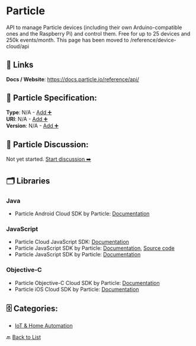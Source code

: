 # Particle

API to manage Particle devices (including their own Arduino-compatible ones and the Raspberry Pi) and control them. Free for up to 25 devices and 250k events/month. This page has been moved to /reference/device-cloud/api

##  🔗 Links
**Docs / Website**: https://docs.particle.io/reference/api/

## 🧬 Particle Specification:
**Type**: N/A - [Add ➕](https://github.com/apis-list/apis-list/edit/main/apis/particle/particle.yaml)  
**URI**: N/A - [Add ➕](https://github.com/apis-list/apis-list/edit/main/apis/particle/particle.yaml)  
**Version**: N/A - [Add ➕](https://github.com/apis-list/apis-list/edit/main/apis/particle/particle.yaml)

## 💬 Particle Discussion:
Not yet started. [Start discussion ➡️](https://github.com/apis-list/apis-list/discussions/new)

## 🗂️ Libraries
### Java
-  Particle Android Cloud SDK by Particle: [Documentation](http://docs.particle.io/photon/android/)
### JavaScript
- Particle Cloud JavaScript SDK: [Documentation](https://docs.particle.io/reference/SDKs/javascript/)
- Particle JavaScript SDK by Particle: [Documentation](https://www.npmjs.com/package/@particle/api), [Source code](https://github.com/spark/particle-api-js)
-  Particle JavaScript SDK by Particle: [Documentation](http://docs.particle.io/photon/javascript/)
### Objective-C
- Particle Objective-C Cloud SDK by Particle: [Documentation](https://docs.particle.io/reference/ios/)
- Particle iOS Cloud SDK by Particle: [Documentation](http://docs.particle.io/photon/ios/)


## 🗄️ Categories:
- [IoT & Home Automation](https://github.com/apis-list/apis-list#iot--home-automation-)

🔙  [Back to List](https://github.com/apis-list/apis-list)
